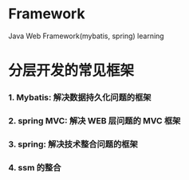 # Framework
Java Web Framework(mybatis, spring) learning
# 分层开发的常见框架
### 1. Mybatis: 解决数据持久化问题的框架
### 2. spring MVC: 解决 WEB 层问题的 MVC 框架
### 3. spring: 解决技术整合问题的框架
### 4. ssm 的整合
